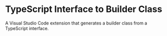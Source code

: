 # TypeScript Interface to Builder Class
A Visual Studio Code extension that generates a builder class from a TypeScript interface.
